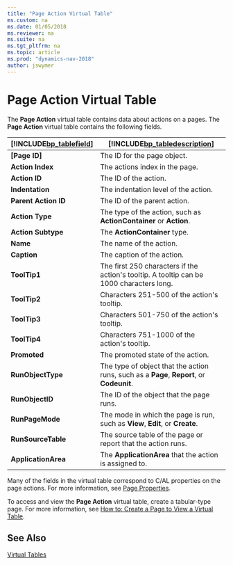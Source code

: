 ```yaml
---
title: "Page Action Virtual Table"
ms.custom: na
ms.date: 01/05/2018
ms.reviewer: na
ms.suite: na
ms.tgt_pltfrm: na
ms.topic: article
ms.prod: "dynamics-nav-2018"
author: jswymer
---
```


# Page Action Virtual Table
The **Page Action** virtual table contains data about actions on a pages. The **Page Action** virtual table contains the following fields.   
 
|[!INCLUDE[bp_tablefield](includes/bp_tablefield_md.md)]|[!INCLUDE[bp_tabledescription](includes/bp_tabledescription_md.md)]|  
|---------------------------------|---------------------------------------|  
|**[Page ID]**|The ID for the page object.|  
|**Action Index**|The actions index in the page. |  
|**Action ID**|The ID of the action.|  
|**Indentation**|The indentation level of the action.|  
|**Parent Action ID**|The ID of the parent action.|  
|**Action Type**|The type of the action, such as **ActionContainer** or **Action**.|  
|**Action Subtype**|The **ActionContainer** type.|  
|**Name**|The name of the action.|  
|**Caption**|The caption of the action.|  
|**ToolTip1**|The first 250 characters if the action's tooltip. A tooltip can be 1000 characters long.| 
|**ToolTip2**|Characters 251-500 of the action's tooltip. |  
|**ToolTip3**|Characters 501-750 of the action's tooltip. |  
|**ToolTip4**|Characters 751-1000 of the action's tooltip. |   
|**Promoted**|The promoted state of the action.|  
|**RunObjectType**|The type of object that the action runs, such as a **Page**, **Report**, or **Codeunit**.|  
|**RunObjectID**|The ID of the object that the page runs.|  
|**RunPageMode**|The mode in which the page is run, such as **View**, **Edit**, or **Create**.|  
|**RunSourceTable**|The source table of the page or report that the action runs.|  
|**ApplicationArea**|The **ApplicationArea** that the action is assigned to.|  

Many of the fields in the virtual table correspond to C/AL properties on the page actions. For more information, see [Page Properties](Page-Properties.md).  
  
To access and view the **Page Action** virtual table, create a tabular-type page. For more information, see [How to: Create a Page to View a Virtual Table](How-to--Create-a-Page-to-View-a-Virtual-Table.md). 
  
## See Also  
 [Virtual Tables](Virtual-Tables.md)